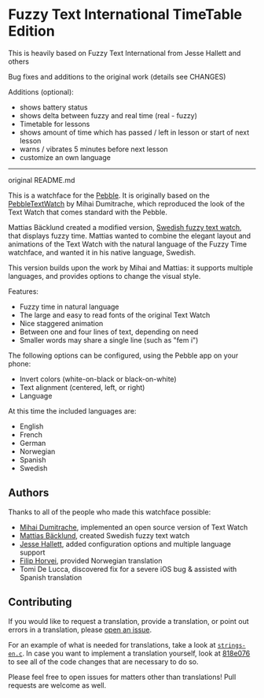 
Fuzzy Text International TimeTable Edition
==========================================
This is heavily based on Fuzzy Text International from Jesse Hallett and
others 

Bug fixes and additions to the original work (details see CHANGES)

Additions (optional):
- shows battery status
- shows delta between fuzzy and real time (real - fuzzy)
- Timetable for lessons
- shows amount of time which has passed / left in lesson
  or start of next lesson
- warns / vibrates 5 minutes before next lesson
- customize an own language

-----------------------------------------------------

original README.md

This is a watchface for the [Pebble][].  It is originally based on the
[PebbleTextWatch][] by Mihai Dumitrache, which reproduced the look of
the Text Watch that comes standard with the Pebble.

[Pebble]: https://getpebble.com/
[PebbleTextWatch]: https://github.com/wearewip/PebbleTextWatch

Mattias Bäcklund created a modified version, [Swedish fuzzy text
watch][], that displays fuzzy time.  Mattias wanted to combine the
elegant layout and animations of the Text Watch with the natural
language of the Fuzzy Time watchface, and wanted it in his native
language, Swedish.

[Swedish fuzzy text watch]: https://github.com/Sarastro72/Swedish-Fuzzy-Text-watch

This version builds upon the work by Mihai and Mattias: it supports
multiple languages, and provides options to change the visual style.

Features:

 - Fuzzy time in natural language
 - The large and easy to read fonts of the original Text Watch
 - Nice staggered animation
 - Between one and four lines of text, depending on need
 - Smaller words may share a single line (such as "fem i")

The following options can be configured, using the Pebble app on your
phone:

- Invert colors (white-on-black or black-on-white)
- Text alignment (centered, left, or right)
- Language

At this time the included languages are:

- English
- French
- German
- Norwegian
- Spanish
- Swedish


Authors
-------

Thanks to all of the people who made this watchface possible:

- [Mihai Dumitrache][Mihai], implemented an open source version of Text Watch
- [Mattias Bäcklund][Mattias], created Swedish fuzzy text watch
- [Jesse Hallett][Jesse], added configuration options and multiple language support
- [Filip Horvei][iFlips], provided Norwegian translation
- Tomi De Lucca, discovered fix for a severe iOS bug & assisted with Spanish translation

[Mihai]: https://github.com/mmdumi
[Mattias]: https://github.com/Sarastro72
[Jesse]: https://github.com/hallettj
[iFlips]: https://github.com/iFlips


Contributing
------------

If you would like to request a translation, provide a translation, or
point out errors in a translation, please [open an issue][issue].

[issue]: https://github.com/hallettj/Fuzzy-Text-International/issues/new

For an example of what is needed for translations, take a look at
[`strings-en.c`][en].  In case you want to implement a translation
yourself, look at [818e076][es] to see all of the code changes that are
necessary to do so.

[en]: https://github.com/hallettj/Fuzzy-Text-International/blob/master/src/strings-en.c
[es]: https://github.com/hallettj/Fuzzy-Text-International/commit/818e07686761adc00245986f6d389076534a5c1a

Please feel free to open issues for matters other than translations!
Pull requests are welcome as well.
